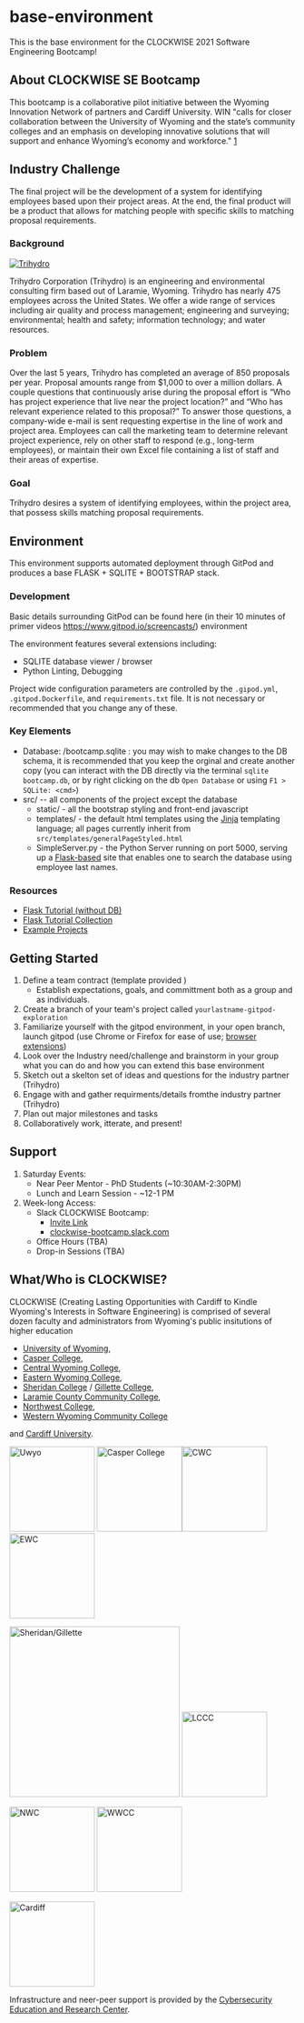 # base-environment

This is the base environment for the CLOCKWISE 2021 Software Engineering Bootcamp!

## About CLOCKWISE SE Bootcamp

This bootcamp is a collaborative pilot         initiative between the Wyoming Innovation Network of partners and Cardiff University. WIN "calls for closer collaboration between the University of Wyoming and the state’s community colleges and an emphasis on developing innovative solutions that will support and enhance Wyoming’s economy and workforce." [1](https://governor.wyo.gov/media/news-releases/2021-news-releases/governor-unveils-higher-education-initiative-with-new-approach) 


## Industry Challenge

The final project will be the development of a system for identifying employees based upon their project areas. At the end, the final product will be a product that allows for matching people with specific skills to matching proposal requirements.

### Background
[![Trihydro](https://www.trihydro.com/images/default-source/layout-images/logo.png)](https://www.trihydro.com)

Trihydro Corporation (Trihydro) is an engineering and environmental consulting firm based out of Laramie, Wyoming. Trihydro has nearly 475 employees across the United States. We offer a wide range of services including air quality and process management; engineering and surveying; environmental; health and safety; information technology; and water resources.

### Problem
Over the last 5 years, Trihydro has completed an average of 850 proposals per year. Proposal amounts range from $1,000 to over a million dollars. A couple questions that continuously arise during the proposal effort is “Who has project experience that live near the project location?” and “Who has relevant experience related to this proposal?” To answer those questions, a company-wide e-mail is sent requesting expertise in the line of work and project area. Employees can call the marketing team to determine relevant project experience, rely on other staff to respond (e.g., long-term employees), or maintain their own Excel file containing a list of staff and their areas of expertise.

### Goal

Trihydro desires a system of identifying employees, within the project area, that possess skills matching proposal requirements.

## Environment
This environment supports automated deployment through GitPod and produces a base FLASK + SQLITE + BOOTSTRAP stack.

### Development 

Basic details surrounding GitPod can be found here (in their 10 minutes of primer videos https://www.gitpod.io/screencasts/) environment 

The environment features several extensions including:
   * SQLITE database viewer / browser
   * Python Linting, Debugging

Project wide configuration parameters are controlled by the `.gipod.yml`, `.gitpod.Dockerfile`, and `requirements.txt` file. It is not necessary or recommended that you change any of these.

### Key Elements

  * Database: /bootcamp.sqlite : you may wish to make changes to the DB schema, it is recommended that you keep the orginal and create another copy (you can interact with the DB directly via the terminal `sqlite bootcamp.db`, or by right clicking on the db `Open Database` or using `F1 > SQLite: <cmd>`)
  * src/  -- all components of the project except the database
    * static/  - all the bootstrap styling and front-end javascript
    * templates/ - the default html templates using the [Jinja](https://jinja.palletsprojects.com/en/2.11.x/) templating language; all pages currently inherit from `src/templates/generalPageStyled.html`
    * SimpleServer.py - the Python Server running on port 5000, serving up a [Flask-based](https://flask.palletsprojects.com/en/1.1.x/) site that enables one to search the database using employee last names.




### Resources

 * [Flask Tutorial (without DB)](https://flask.palletsprojects.com/en/1.1.x/tutorial/)
 * [Flask Tutorial Collection](https://realpython.com/tutorials/flask/)
 * [Example Projects](https://www.fullstackpython.com/flask.html)



## Getting Started

1. Define a team contract (template provided ) 
   * Establish expectations, goals, and committment both as a group and as individuals.
1. Create a branch of your team's project called `yourlastname-gitpod-exploration`
1. Familiarize yourself with the gitpod environment, in your open branch, launch gitpod (use Chrome or Firefox for ease of use; [browser extensions](https://www.gitpod.io/docs/browser-extension/))
1. Look over the Industry need/challenge and brainstorm in your group what you can do and how you can extend this base environment
1. Sketch out a skelton set of ideas and questions for the industry partner (Trihydro) 
1. Engage with and gather requirments/details fromthe industry partner (Trihydro) 
1. Plan out major milestones and tasks
1. Collaboratively work, itterate, and present!

## Support
1. Saturday Events:
   * Near Peer Mentor - PhD Students (~10:30AM-2:30PM)
   * Lunch and Learn Session - ~12-1 PM 
1. Week-long Access:
   * Slack CLOCKWISE Bootcamp:
      * [Invite Link](https://join.slack.com/t/clockwise-bootcamp/shared_invite/zt-nu2mzbza-uvGPV1pXr0lHbJskgr_Y~Q)
      * [clockwise-bootcamp.slack.com](clockwise-bootcamp.slack.com) 
    * Office Hours (TBA)
    * Drop-in Sessions (TBA)

 
 ## What/Who is CLOCKWISE?

 CLOCKWISE (Creating Lasting Opportunities with Cardiff to Kindle Wyoming's Interests in Software Engineering) is comprised of several dozen faculty and administrators from Wyoming's public insitutions of higher education
   * [University of Wyoming](www.uwyo.edu), 
   * [Casper College](http://www.caspercollege.edu/), 
   * [Central Wyoming College](http://cwc.edu/), 
   * [Eastern Wyoming College](https://ewc.wy.edu/), 
   * [Sheridan College](http://www.sheridan.edu/) / [Gillette College](http://www.sheridan.edu/about/gillette), 
   * [Laramie County Community College](http://www.lccc.wy.edu/), 
   * [Northwest College](http://www.nwc.edu/), 
   * [Western Wyoming Community College](http://www.westernwyoming.edu/) 

and [Cardiff University](https://www.cardiff.ac.uk/).

[<img src="https://upload.wikimedia.org/wikipedia/commons/1/18/University_of_Wyoming_logo.svg" alt="Uwyo" title="Uwyo" width="150" />](http://www.uwyo.edu) [<img src="https://upload.wikimedia.org/wikipedia/commons/e/ee/Casper_College_wordmark.svg" alt="Casper College" title="Casper College" width="150" />](http://www.caspercollege.edu)[<img src="https://www.cwc.edu/media/marketing-files/cwcedu/style-assets/icons/cwc-logo-blue@2x.png" alt="CWC" title="CWC" width="150" />](http://www.cwc.edu)[<img src="https://uqwf03nohzf4b5l9s1r9ke214de-wpengine.netdna-ssl.com/wp-content/uploads/2020/10/EWC_LogoBlackB.png" alt="EWC" title="EWC" width="150" />](http://https://ewc.wy.edu/)

[<img src="https://www.sheridan.edu/wp-content/uploads/2015/12/SC-NWCCD-GC_large.png" alt="Sheridan/Gillette" title="Sheridan/Gillette" width="300"/>](https://www.sheridan.edu) [<img src="https://upload.wikimedia.org/wikipedia/en/3/3c/Laramie_County_CC_logo.jpg" alt="LCCC" title="LCCC" width="150"/>](http://www.lccc.wy.edu)

[<img src="http://www.uwyo.edu/acadaffairs/degree-plans/_files/images/comm-colleges/nwc_logo_605x206.gif" alt="NWC" title="NWC" width="150" />](http://www.nwc.org) [<img src="https://www.mtsacc.org/colleges/uploads/2017/10/Western-Wyoming-Community-College-300x142.jpg" alt="WWCC" title="WWCC" width="150"/>](http://www.westernwyoming.edu/)

[<img src="https://upload.wikimedia.org/wikipedia/commons/3/35/Cardiff-university-vector-logo.svg" alt="Cardiff" title="Cardiff" width="150"/>](https://www.cardiff.ac.uk/)


Infrastructure and neer-peer support is provided by the [Cybersecurity Education and Research Center](http://www.uwyo.edu/CEDAR).
